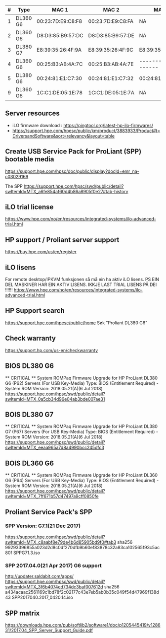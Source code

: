 


| # |   Type   |        MAC 1      |        MAC 2      |        MAC 3      |     MAC 4         |      iLO MAC      |    iLO Name   |    iLO type    |
|---|----------|-------------------|-------------------|-------------------|-------------------|-------------------|---------------|----------------|
| 1 | DL360 G6 | 00:23:7D:E9:C8:F8 | 00:23:7D:E9:C8:FA |        NA         |         NA        | 00:24:81:FB:17:92 | ILOCZJ92200E9 | iLO 2 Advanced |
| 2 | DL360 G6 | D8:D3:85:B9:57:DC | D8:D3:85:B9:57:DE |        NA         |         NA        | D8:D3:85:C0:ED:30 | ILOCZJ0110282 | iLO 2          |
| 3 | DL380 G7 | E8:39:35:26:4F:9A | E8:39:35:26:4F:9C | E8:39:35:26:4F:9E | E8:39:35:26:4F:A0 | E8:39:35:26:4F:A2 | ILOCZ22130BS7 | iLO 3 Advanced |
| 4 | DL360 G6 | 00:25:B3:AB:4A:7C | 00:25:B3:AB:4A:7E |---------NA--------|--------NA---------| 00:25:B3:AD:B6:14 | ILOCZJ92808AW | iLO 2          |
| 5 | DL380 G6 | 00:24:81:E1:C7:30 | 00:24:81:E1:C7:32 | 00:24:81:E1:C7:34 | 00:24:81:E1:C7:36 | 00:24:81:E1:C7:38 | ILOCZC92036J6 | iLO 2 Advanced |
| 9 | DL360 G6 | 1C:C1:DE:05:1E:78 | 1C:C1:DE:05:1E:7A |        NA         |         NA        | 1C:C1:DE:08:17:58 | ILOCZJ02209Q2 | iLO 2 Advanced | 




## Server resources
 * iLO firmware download : https://pingtool.org/latest-hp-ilo-firmwares/
 * https://support.hpe.com/hpesc/public/km/product/3883933/Product#t=DriversandSoftware&sort=relevancy&layout=table




## Create USB Service Pack for ProLiant (SPP) bootable media 

https://support.hpe.com/hpsc/doc/public/display?docId=emr_na-c03029169

The SPP
https://support.hpe.com/hpsc/swd/public/detail?swItemId=MTX_a6fe854af60d4b86a8905f0e27#tab-history


## iLO trial license
https://www.hpe.com/no/en/resources/integrated-systems/ilo-advanced-trial.html






## HP support / Proliant server support
https://buy.hpe.com/us/en/register

## iLO lisens
For remote desktop/IPKVM funksjonen så må ein ha aktiv iLO lisens.
PS EIN DEL MASKINER HAR EIN AKTIV LISENS. IKKJE LAST TRIAL LISENS PÅ DEI !!!!!!
https://www.hpe.com/no/en/resources/integrated-systems/ilo-advanced-trial.html

## HP Support search
https://support.hpe.com/hpesc/public/home
Søk "Proliant DL380 G6"



## Check warranty
https://support.hp.com/us-en/checkwarranty


## BIOS DL380 G6
** CRITICAL ** System ROMPaq Firmware Upgrade for HP ProLiant DL380 G6 (P62) Servers (For USB Key-Media)
Type:	BIOS (Entitlement Required) - System ROM
Version:	2018.05.21(A)(6 Jul 2018)
https://support.hpe.com/hpsc/swd/public/detail?swItemId=MTX_0a5cb34d96e04ab3bde007ae31

## BOIS DL380 G7
** CRITICAL ** System ROMPaq Firmware Upgrade for HP ProLiant DL380 G7 (P67) Servers (For USB Key-Media)
Type:	BIOS (Entitlement Required) - System ROM
Version:	2018.05.21(A)(6 Jul 2018)
https://support.hpe.com/hpsc/swd/public/detail?swItemId=MTX_eeaa965a7d8a4990bcc245dfc3


## BOIS DL360 G6
** CRITICAL ** System ROMPaq Firmware Upgrade for HP ProLiant DL360 G6 (P64) Servers (For USB Key-Media)
Type:	BIOS (Entitlement Required) - System ROM
Version:	2018.05.21(A)(6 Jul 2018)
https://support.hpe.com/hpsc/swd/public/detail?swItemId=MTX_7ff671b57d47497a9cff0850fe


## Proliant Service Pack's SPP

### SPP Version:	G7.1(21 Dec 2017)
https://support.hpe.com/hpsc/swd/public/detail?swItemId=MTX_c8aabf8e79de4b6d85905bd9f0#tab3
sha256
99293396855a023d2d8c0df270dfb9b60ef83878c32a83ca102565f93c5ac80f	SPPG71.3.iso


### SPP 2017.04.0(21 Apr 2017)  G6 support
http://updater.saldabit.com/apps/
https://support.hpe.com/hpsc/swd/public/detail?swItemId=MTX_3f6b4074ed734dc3baf007612d
sha256 a434acaac2561169c1bd78f2c02177c43e7eb5ab0b35c049f54d47969f138d43	SPP2017040.2017_0420.14.iso


## SPP matrix
https://downloads.hpe.com/pub/softlib2/software1/doc/p1205445419/v128631/2017.04_SPP_Server_Support_Guide.pdf

